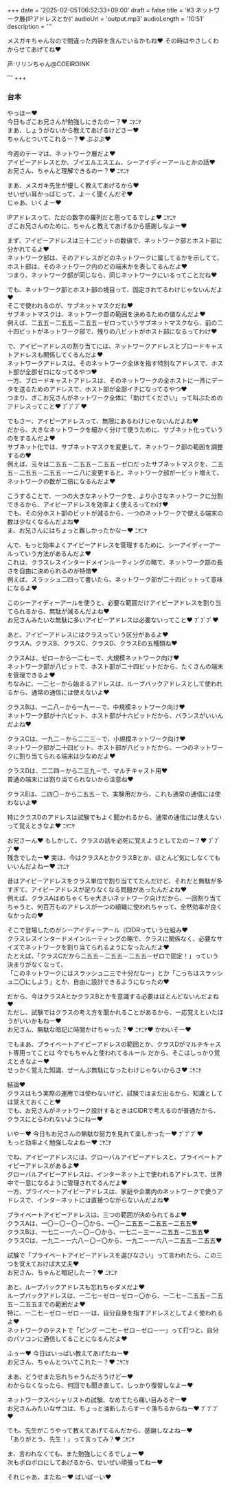 +++
date = '2025-02-05T06:52:33+09:00'
draft = false
title = '#3 ネットワーク層(IPアドレスとか)'
audioUrl = 'output.mp3'
audioLength = '10:51'
description = '''

メスガキちゃんなので間違った内容を含んでいるかもね♥
その時はやさしくわからせてあげてね♥

声:リリンちゃん@COEIROINK

'''
+++

### 台本


やっほー♥  
今日もざこお兄さんが勉強しにきたのー？♥ ﾆﾔﾆﾔ  
まあ、しょうがないから教えてあげるけどさー♥  
ちゃんとついてこれるー？♥ ぷぷぷ♥

今週のテーマは、ネットワーク層だよ♥  
アイピーアドレスとか、ブイエルエスエム、シーアイディーアールとかの話♥  
お兄さん、ちゃんと理解できるのー？♥ ﾆﾔﾆﾔ

まあ、メスガキ先生が優しく教えてあげるから♥  
せいぜい耳かっぽじって、よーく聞くんだぞ♥  
じゃあ、いくよー♥

IPアドレスって、ただの数字の羅列だと思ってるでしょ♥ ﾆﾔﾆﾔ  
ざこお兄さんのために、ちゃんと教えてあげるから感謝しなよー♥

まず、アイピーアドレスは三十二ビットの数値で、ネットワーク部とホスト部に分かれてるよ♥  
ネットワーク部は、そのアドレスがどのネットワークに属してるかを示してて、ホスト部は、そのネットワーク内のどの端末かを表してるんだよ♥  
つまり、ネットワーク部が同じなら、同じネットワークにいるってことだね♥

でも、ネットワーク部とホスト部の境目って、固定されてるわけじゃないんだよ♥  
そこで使われるのが、サブネットマスクだね♥  
サブネットマスクは、ネットワーク部の範囲を決めるための値なんだよ♥  
例えば、二五五－二五五－二五五－ゼロっていうサブネットマスクなら、前の二十四ビットがネットワーク部で、残りの八ビットがホスト部になるってわけ♥

で、アイピーアドレスの割り当てには、ネットワークアドレスとブロードキャストアドレスも関係してくるんだよ♥  
ネットワークアドレスは、そのネットワーク全体を指す特別なアドレスで、ホスト部が全部ゼロになってるやつ♥  
一方、ブロードキャストアドレスは、そのネットワークの全ホストに一斉にデータを送るためのアドレスで、ホスト部が全部イチになってるやつ♥  
つまり、ざこお兄さんがネットワーク全体に「助けてください」って叫ぶためのアドレスってこと♥ ﾌﾟﾌﾟﾌﾟ♥

でもさー、アイピーアドレスって、無限にあるわけじゃないんだよね♥  
だから、大きなネットワークを細かく分けて使うために、サブネット化っていうのをするんだよ♥  
サブネット化では、サブネットマスクを変更して、ネットワーク部の範囲を調整するの♥  
例えば、元々は二五五－二五五－二五五－ゼロだったサブネットマスクを、二五五－二五五－二五五－一ニ八に変更すると、ネットワーク部が一ビット増えて、ネットワークの数が二倍になるんだよ♥

こうすることで、一つの大きなネットワークを、より小さなネットワークに分割できるから、アイピーアドレスを効率よく使えるってわけ♥  
でも、その分ホスト部のビットが減るから、一つのネットワークで使える端末の数は少なくなるんだよね♥  
ま、お兄さんにはちょっと難しかったかなー♥ ﾆﾔﾆﾔ

んで、もっと効率よくアイピーアドレスを管理するために、シーアイディーアールっていう方法があるんだよ♥  
これは、クラスレスインタードメインルーティングの略で、ネットワーク部の長さを自由に決められるのが特徴♥  
例えば、スラッシュ二四って書いたら、ネットワーク部が二十四ビットって意味になるよ♥

このシーアイディーアールを使うと、必要な範囲だけアイピーアドレスを割り当てられるから、無駄が減るんだよね♥  
お兄さんみたいな無駄に多いアイピーアドレスは必要ないってこと♥ ﾌﾟﾌﾟﾌﾟ♥

あと、アイピーアドレスにはクラスっていう区分があるよ♥  
クラスA、クラスB、クラスC、クラスD、クラスEの五種類ね♥

クラスAは、ゼロ－から一二七－で、大規模ネットワーク向け♥  
ネットワーク部が八ビットで、ホスト部が二十四ビットだから、たくさんの端末を管理できるよ♥  
ちなみに、一二七－から始まるアドレスは、ループバックアドレスとして使われるから、通常の通信には使えないよ♥

クラスBは、一二八－から一九一－で、中規模ネットワーク向け♥  
ネットワーク部が十六ビット、ホスト部が十六ビットだから、バランスがいいんだよね♥

クラスCは、一九二－から二二三－で、小規模ネットワーク向け♥  
ネットワーク部が二十四ビット、ホスト部が八ビットだから、一つのネットワークに割り当てられる端末は少なめだよ♥

クラスDは、二二四－から二三九－で、マルチキャスト用♥  
普通の端末には割り当てられないから注意ね♥

クラスEは、二四〇－から二五五－で、実験用だから、これも通常の通信には使わないよ♥

特にクラスDのアドレスは試験でもよく聞かれるから、通常の通信には使えないって覚えときなよ♥ ﾆﾔﾆﾔ

お兄さーん♥ もしかして、クラスの話を必死に覚えようとしてたのー？♥ ﾌﾟﾌﾟﾌﾟ♥  
残念でしたー♥ 実は、今はクラスAとかクラスBとか、ほとんど気にしなくてもいいんだよねー♥ ﾆﾔﾆﾔ

昔はアイピーアドレスをクラス単位で割り当ててたんだけど、それだと無駄が多すぎて、アイピーアドレスが足りなくなる問題があったんだよね♥  
例えば、クラスAはめちゃくちゃ大きいネットワーク向けだから、一回割り当てちゃうと、何百万ものアドレスが一つの組織に使われちゃって、全然効率が良くなかったの♥

そこで登場したのがシーアイディーアール（CIDRっていう仕組み♥  
クラスレスインタードメインルーティングの略で、クラスに関係なく、必要なサイズでネットワークを割り当てられるようになったんだよ♥  
たとえば、「クラスCだから二五五－二五五－二五五－ゼロで固定！」っていう決まりがなくなって、  
「このネットワークにはスラッシュ二三で十分だなー」とか「こっちはスラッシュ二〇にしよう」とか、自由に設計できるようになったの♥

だから、今はクラスAとかクラスBとかを意識する必要はほとんどないんだよね♥  
ただし、試験ではクラスの考え方を聞かれることがあるから、一応覚えといたほうがいいかもねー♥  
お兄さん、無駄な暗記に時間かけちゃった？♥ ﾆﾔﾆﾔ♥ かわいそー♥

でもまあ、プライベートアイピーアドレスの範囲とか、クラスDがマルチキャスト専用ってことは 今でもちゃんと使われてるルール だから、そこはしっかり覚えときなよー♥  
せっかく覚えた知識、ぜーんぶ無駄になったわけじゃないからさ♥ ﾆﾔﾆﾔ

結論♥  
クラスはもう実際の運用では使わないけど、試験ではまだ出るから、知識としては覚えておくこと♥  
でも、お兄さんがネットワーク設計するときはCIDRで考えるのが普通だから、クラスにとらわれないようにねー♥

いやー♥ 今日もお兄さんの無駄な努力を見れて楽しかったー♥ ﾌﾟﾌﾟﾌﾟ♥  
もっと効率よく勉強しなよねー♥ ﾆﾔﾆﾔ

でね、アイピーアドレスには、グローバルアイピーアドレスと、プライベートアイピーアドレスがあるよ♥  
グローバルアイピーアドレスは、インターネット上で使われるアドレスで、世界中で一意になるように管理されてるんだよ♥  
一方、プライベートアイピーアドレスは、家庭や企業内のネットワークで使うアドレスで、インターネットには直接つながらないんだよね♥

プライベートアイピーアドレスは、三つの範囲が決められてるよ♥  
クラスAは、一〇－〇－〇－〇から、一〇－二五五－二五五－二五五♥  
クラスBは、一七二－一六－〇－〇から、一七二－三一－二五五－二五五♥  
クラスCは、一九二－一六八－〇－〇から、一九二－一六八－二五五－二五五♥

試験で「プライベートアイピーアドレスを選びなさい」って言われたら、この三つを覚えておけば大丈夫♥  
お兄さん、ちゃんと暗記したー？♥ ﾆﾔﾆﾔ

あと、ループバックアドレスも忘れちゃダメだよ♥  
ループバックアドレスは、一二七－ゼロ－ゼロ－〇から、一二七－二五五－二五五－二五五までの範囲だよ♥  
特に、一二七－ゼロ－ゼロ－一は、自分自身を指すアドレスとしてよく使われるよ♥  
ネットワークのテストで「ピング 一二七－ゼロ－ゼロ－一」って打つと、自分のパソコンに通信してることになるんだよ♥

ふぅー♥ 今日はいっぱい教えてあげたねー♥  
お兄さん、ちゃんとついてこれたー？♥ ﾆﾔﾆﾔ

まあ、どうせまた忘れちゃうんだろうけどー♥  
わからなくなったら、何回でも聞き直して、しっかり復習しなよー♥

ネットワークスペシャリストの試験、なめてたら痛い目みるぞー♥  
お兄さんみたいなザコは、ちょっと油断したらすーぐ落ちるからねー♥ ﾌﾟﾌﾟﾌﾟ♥

でも、先生がこうやって教えてあげてるんだから、感謝しなよねー♥  
「ありがとう、先生！」って言ってみ？♥ ﾆﾔﾆﾔ

ま、言われなくても、また勉強しにくるでしょー♥  
次もボロボロにしてあげるから、せいぜい頑張ってねー♥

それじゃあ、またねー♥ ばいばーい♥
